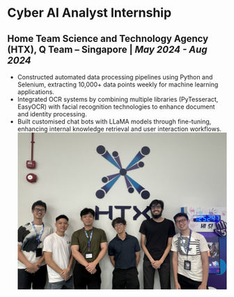 # Cyber AI Analyst Internship

**Home Team Science and Technology Agency (HTX), Q Team – Singapore** | *May 2024 - Aug 2024*
---
- Constructed automated data processing pipelines using Python and Selenium, extracting 10,000+ data points weekly for machine learning applications.
- Integrated OCR systems by combining multiple libraries (PyTesseract, EasyOCR) with facial recognition technologies to enhance document and identity processing.
- Built customised chat bots with LLaMA models through fine-tuning, enhancing internal knowledge retrieval and user interaction workflows.
![HTX](../htx.jpg)